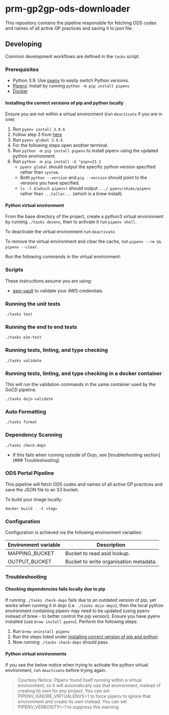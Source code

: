 # prm-gp2gp-ods-downloader

This repository contains the pipeline responsible for fetching ODS codes and names of all active GP practices and saving it to json file.

## Developing

Common development workflows are defined in the `tasks` script.

### Prerequisites

- Python 3.9. Use [pyenv](https://github.com/pyenv/pyenv) to easily switch Python versions.
- [Pipenv](https://pypi.org/project/pipenv/). Install by running `python -m pip install pipenv`
- [Docker](https://www.docker.com/get-started)

#### Installing the correct versions of pip and python locally

Ensure you are not within a virtual environment (run `deactivate` if you are in one)

1. Run `pyenv install 3.9.6`
2. Follow step 3 from [here](https://github.com/pyenv/pyenv#basic-github-checkout)
3. Run `pyenv global 3.9.6`
4. For the following steps open another terminal.
5. Run `python -m pip install pipenv` to install pipenv using the updated python environment.
6. Run `python -m pip install -U "pip>=21.1`
   - `pyenv global` should output the specific python version specified rather than `system`.
   - Both `python --version` and `pip --version` should point to the versions you have specified.
   - `ls -l $(which pipenv)` should output `.../.pyenv/shims/pipenv` rather than `...Cellar...` (which is a brew install).


#### Python virtual environment

From the base directory of the project, create a python3 virtual environment by running `./tasks devenv`, then to activate it run `pipenv shell`.

To deactivate the virtual environment run `deactivate`.

To remove the virtual environment and clear the cache, run `pipenv --rm && pipenv --clear`.

Run the following commands in the virtual environment:

### Scripts

These instructions assume you are using:

- [aws-vault](https://github.com/99designs/aws-vault) to validate your AWS credentials.

### Running the unit tests

`./tasks test`

### Running the end to end tests

`./tasks e2e-test`

### Running tests, linting, and type checking

`./tasks validate`

### Running tests, linting, and type checking in a docker container

This will run the validation commands in the same container used by the GoCD pipeline.

`./tasks dojo-validate`

### Auto Formatting

`./tasks format`

### Dependency Scanning

`./tasks check-deps`

- If this fails when running outside of Dojo, see [troubleshooting section](### Troubleshooting)

### ODS Portal Pipeline

This pipeline will fetch ODS codes and names of all active GP practices and save the JSON file to an S3 bucket.

To build your image locally:

`docker build . -t <tag>`


### Configuration

Configuration is achieved via the following environment variables:


| Environment variable  | Description                            | 
| --------------------- | -------------------------------------- |
| MAPPING_BUCKET        | Bucket to read asid lookup.            |
| OUTPUT_BUCKET         | Bucket to write organisation metadata. |


### Troubleshooting

#### Checking dependencies fails locally due to pip

If running `./tasks check-deps` fails due to an outdated version of pip, yet works when running it in dojo (i.e. `./tasks dojo-deps`), then the local python environment containing pipenv may need to be updated (using pyenv instead of brew - to better control the pip version).
Ensure you have pyenv installed (use `brew install pyenv`).
Perform the following steps:

1. Run `brew uninstall pipenv`
2. Run the steps listed under [Installing correct version of pip and python](#installing-correct-version-of-pip-and-python)
3. Now running `./tasks check-deps` should pass.

#### Python virtual environments

If you see the below notice when trying to activate the python virtual environment, run `deactivate` before trying again.

> Courtesy Notice: Pipenv found itself running within a virtual environment, so it will automatically use that environment, instead of creating its own for any project. You can set PIPENV_IGNORE_VIRTUALENVS=1 to force pipenv to ignore that environment and create its own instead. You can set PIPENV_VERBOSITY=-1 to suppress this warning.
